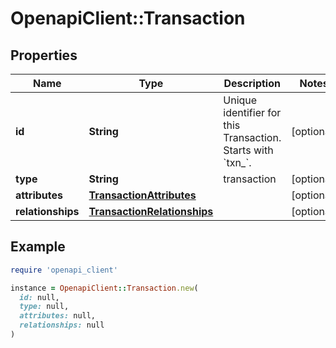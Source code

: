 # OpenapiClient::Transaction

## Properties

| Name | Type | Description | Notes |
| ---- | ---- | ----------- | ----- |
| **id** | **String** | Unique identifier for this Transaction. Starts with &#x60;txn_&#x60;. | [optional] |
| **type** | **String** | transaction | [optional] |
| **attributes** | [**TransactionAttributes**](TransactionAttributes.md) |  | [optional] |
| **relationships** | [**TransactionRelationships**](TransactionRelationships.md) |  | [optional] |

## Example

```ruby
require 'openapi_client'

instance = OpenapiClient::Transaction.new(
  id: null,
  type: null,
  attributes: null,
  relationships: null
)
```


